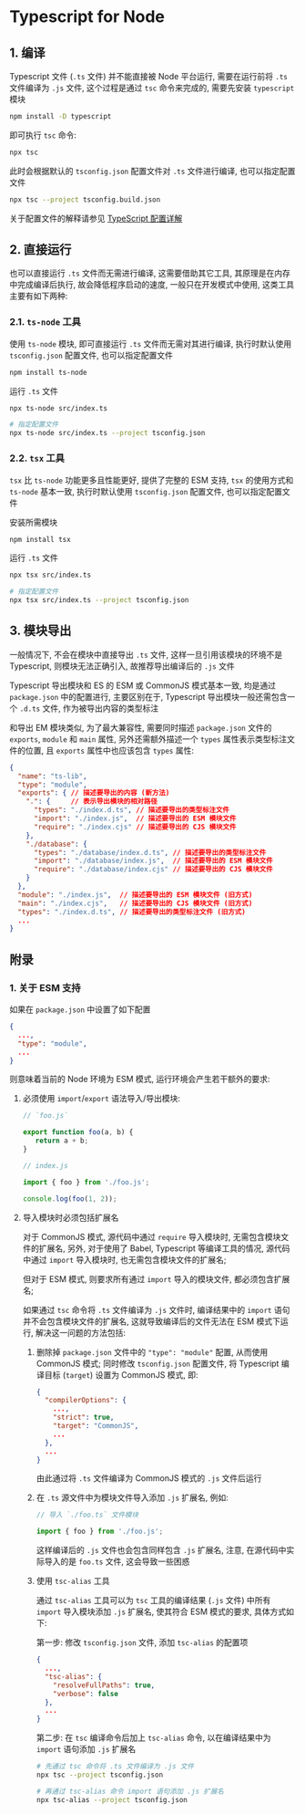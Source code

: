 # Typescript for Node

## 1. 编译

Typescript 文件 (`.ts` 文件) 并不能直接被 Node 平台运行, 需要在运行前将 `.ts` 文件编译为 `.js` 文件, 这个过程是通过 `tsc` 命令来完成的, 需要先安装 `typescript` 模块

```bash
npm install -D typescript
```

即可执行 `tsc` 命令:

```bash
npx tsc
```

此时会根据默认的 `tsconfig.json` 配置文件对 `.ts` 文件进行编译, 也可以指定配置文件

```bash
npx tsc --project tsconfig.build.json
```

关于配置文件的解释请参见 [TypeScript 配置详解](./docs/tsconfig.md)

## 2. 直接运行

也可以直接运行 `.ts` 文件而无需进行编译, 这需要借助其它工具, 其原理是在内存中完成编译后执行, 故会降低程序启动的速度, 一般只在开发模式中使用, 这类工具主要有如下两种:

### 2.1. `ts-node` 工具

使用 `ts-node` 模块, 即可直接运行 `.ts` 文件而无需对其进行编译, 执行时默认使用 `tsconfig.json` 配置文件, 也可以指定配置文件

```bash
npm install ts-node
```

运行 `.ts` 文件

```bash
npx ts-node src/index.ts

# 指定配置文件
npx ts-node src/index.ts --project tsconfig.json
```

### 2.2. `tsx` 工具

`tsx` 比 `ts-node` 功能更多且性能更好, 提供了完整的 ESM 支持, `tsx` 的使用方式和 `ts-node` 基本一致, 执行时默认使用 `tsconfig.json` 配置文件, 也可以指定配置文件

安装所需模块

```bash
npm install tsx
```

运行 `.ts` 文件

```bash
npx tsx src/index.ts

# 指定配置文件
npx tsx src/index.ts --project tsconfig.json
```

## 3. 模块导出

一般情况下, 不会在模块中直接导出 `.ts` 文件, 这样一旦引用该模块的环境不是 Typescript, 则模块无法正确引入, 故推荐导出编译后的 `.js` 文件

Typescript 导出模块和 ES 的 ESM 或 CommonJS 模式基本一致, 均是通过 `package.json` 中的配置进行, 主要区别在于, Typescript 导出模块一般还需包含一个 `.d.ts` 文件, 作为被导出内容的类型标注

和导出 EM 模块类似, 为了最大兼容性, 需要同时描述 `package.json` 文件的 `exports`, `module` 和 `main` 属性, 另外还需额外描述一个 `types` 属性表示类型标注文件的位置, 且 `exports` 属性中也应该包含 `types` 属性:

```json
{
  "name": "ts-lib",
  "type": "module",
  "exports": { // 描述要导出的内容 (新方法)
    ".": {     // 表示导出模块的相对路径
      "types": "./index.d.ts", // 描述要导出的类型标注文件
      "import": "./index.js",  // 描述要导出的 ESM 模块文件
      "require": "./index.cjs" // 描述要导出的 CJS 模块文件
    },
    "./database": {
      "types": "./database/index.d.ts", // 描述要导出的类型标注文件
      "import": "./database/index.js",  // 描述要导出的 ESM 模块文件
      "require": "./database/index.cjs" // 描述要导出的 CJS 模块文件
    }
  },
  "module": "./index.js",  // 描述要导出的 ESM 模块文件 (旧方式)
  "main": "./index.cjs",   // 描述要导出的 CJS 模块文件 (旧方式)
  "types": "./index.d.ts", // 描述要导出的类型标注文件 (旧方式)
  ...
}
```

## 附录

### 1. 关于 ESM 支持

如果在 `package.json` 中设置了如下配置

```json
{
  ...,
  "type": "module",
  ...
}
```

则意味着当前的 Node 环境为 ESM 模式, 运行环境会产生若干额外的要求:

1. 必须使用 `import`/`export` 语法导入/导出模块:

   ```js
   // `foo.js`

   export function foo(a, b) {
      return a + b;
   }
   ```

   ```js
   // index.js

   import { foo } from './foo.js';

   console.log(foo(1, 2));
   ```

2. 导入模块时必须包括扩展名

   对于 CommonJS 模式, 源代码中通过 `require` 导入模块时, 无需包含模块文件的扩展名, 另外, 对于使用了 Babel, Typescript 等编译工具的情况, 源代码中通过 `import` 导入模块时, 也无需包含模块文件的扩展名;

   但对于 ESM 模式, 则要求所有通过 `import` 导入的模块文件, 都必须包含扩展名;

   如果通过 `tsc` 命令将 `.ts` 文件编译为 `.js` 文件时, 编译结果中的 `import` 语句并不会包含模块文件的扩展名, 这就导致编译后的文件无法在 ESM 模式下运行, 解决这一问题的方法包括:

   1. 删除掉 `package.json` 文件中的 `"type": "module"` 配置, 从而使用 CommonJS 模式; 同时修改 `tsconfig.json` 配置文件, 将 Typescript 编译目标 (`target`) 设置为 CommonJS 模式, 即:

      ```json
      {
        "compilerOptions": {
          ...,
          "strict": true,
          "target": "CommonJS",
          ...
        },
        ...
      }
      ```

      由此通过将 `.ts` 文件编译为 CommonJS 模式的 `.js` 文件后运行

   2. 在 `.ts` 源文件中为模块文件导入添加 `.js` 扩展名, 例如:

      ```ts
      // 导入 `./foo.ts` 文件模块

      import { foo } from './foo.js';
      ```

      这样编译后的 `.js` 文件也会包含同样包含 `.js` 扩展名, 注意, 在源代码中实际导入的是 `foo.ts` 文件, 这会导致一些困惑

   3. 使用 `tsc-alias` 工具

      通过 `tsc-alias` 工具可以为 `tsc` 工具的编译结果 (`.js` 文件) 中所有 `import` 导入模块添加 `.js` 扩展名, 使其符合 ESM 模式的要求, 具体方式如下:

      第一步: 修改 `tsconfig.json` 文件, 添加 `tsc-alias` 的配置项

      ```json
      {
        ...,
        "tsc-alias": {
          "resolveFullPaths": true,
          "verbose": false
        },
        ...
      }
      ```

      第二步: 在 `tsc` 编译命令后加上 `tsc-alias` 命令, 以在编译结果中为 `import` 语句添加 `.js` 扩展名

      ```bash
      # 先通过 tsc 命令将 .ts 文件编译为 .js 文件
      npx tsc --project tsconfig.json

      # 再通过 tsc-alias 命令 import 语句添加 .js 扩展名
      npx tsc-alias --project tsconfig.json
      ```
